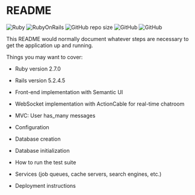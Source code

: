 # README

![Ruby](https://img.shields.io/badge/Ruby-v2.7-red)
![RubyOnRails](https://img.shields.io/badge/RoR-5.2.4-red)
![GitHub repo size](https://img.shields.io/github/repo-size/AgnesePortera/MessageChat)
![GitHub](https://img.shields.io/github/license/AgnesePortera/MessageChat?style=plastic)
![GitHub](https://img.shields.io/github/last-commit/AgnesePortera/MessageChat)


This README would normally document whatever steps are necessary to get the
application up and running.

Things you may want to cover:

* Ruby version 2.7.0

* Rails version 5.2.4.5

* Front-end implementation with Semantic UI

* WebSocket implementation with ActionCable for real-time chatroom

* MVC: User has_many messages 

* Configuration

* Database creation

* Database initialization

* How to run the test suite

* Services (job queues, cache servers, search engines, etc.)

* Deployment instructions


